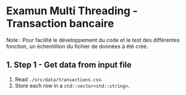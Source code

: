 # Examun Multi Threading - Transaction bancaire

Note : Pour facilité le développement du code et le test des différentes fonction, un échentillion du fichier de données à été créé.

## 1. Step 1 - Get data from input file

1. Read `./src/data/transactions.csv`.
2. Store each row in a `std::vector<std::string>`.
